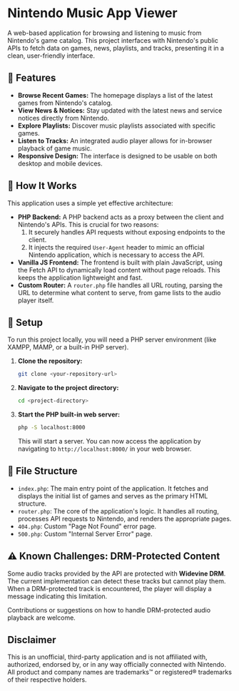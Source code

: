 # Nintendo Music App Viewer

A web-based application for browsing and listening to music from Nintendo's game catalog. This project interfaces with Nintendo's public APIs to fetch data on games, news, playlists, and tracks, presenting it in a clean, user-friendly interface.

## 🌟 Features

- **Browse Recent Games:** The homepage displays a list of the latest games from Nintendo's catalog.
- **View News & Notices:** Stay updated with the latest news and service notices directly from Nintendo.
- **Explore Playlists:** Discover music playlists associated with specific games.
- **Listen to Tracks:** An integrated audio player allows for in-browser playback of game music.
- **Responsive Design:** The interface is designed to be usable on both desktop and mobile devices.

## 🚀 How It Works

This application uses a simple yet effective architecture:

-   **PHP Backend:** A PHP backend acts as a proxy between the client and Nintendo's APIs. This is crucial for two reasons:
    1.  It securely handles API requests without exposing endpoints to the client.
    2.  It injects the required `User-Agent` header to mimic an official Nintendo application, which is necessary to access the API.
-   **Vanilla JS Frontend:** The frontend is built with plain JavaScript, using the Fetch API to dynamically load content without page reloads. This keeps the application lightweight and fast.
-   **Custom Router:** A `router.php` file handles all URL routing, parsing the URL to determine what content to serve, from game lists to the audio player itself.

## 🔧 Setup

To run this project locally, you will need a PHP server environment (like XAMPP, MAMP, or a built-in PHP server).

1.  **Clone the repository:**
    ```bash
    git clone <your-repository-url>
    ```

2.  **Navigate to the project directory:**
    ```bash
    cd <project-directory>
    ```

3.  **Start the PHP built-in web server:**
    ```bash
    php -S localhost:8000
    ```
    This will start a server. You can now access the application by navigating to `http://localhost:8000/` in your web browser.

## 📁 File Structure

-   `index.php`: The main entry point of the application. It fetches and displays the initial list of games and serves as the primary HTML structure.
-   `router.php`: The core of the application's logic. It handles all routing, processes API requests to Nintendo, and renders the appropriate pages.
-   `404.php`: Custom "Page Not Found" error page.
-   `500.php`: Custom "Internal Server Error" page.

## ⚠️ Known Challenges: DRM-Protected Content

Some audio tracks provided by the API are protected with **Widevine DRM**. The current implementation can detect these tracks but cannot play them. When a DRM-protected track is encountered, the player will display a message indicating this limitation.

Contributions or suggestions on how to handle DRM-protected audio playback are welcome.

## Disclaimer

This is an unofficial, third-party application and is not affiliated with, authorized, endorsed by, or in any way officially connected with Nintendo. All product and company names are trademarks™ or registered® trademarks of their respective holders.
